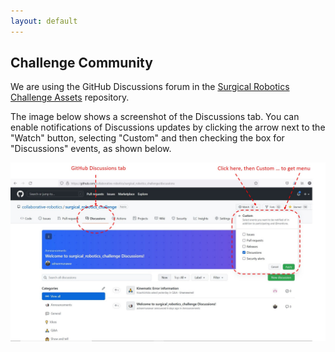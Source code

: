 ```yaml
---
layout: default
---
```


## Challenge Community

We are using the GitHub Discussions forum in the [Surgical Robotics Challenge Assets](https://github.com/collaborative-robotics/surgical_robotics_challenge) repository.

The image below shows a screenshot of the Discussions tab. You can enable notifications of Discussions updates by clicking the arrow next to the "Watch" button, selecting "Custom" and then checking the box for "Discussions" events, as shown below.

![GitHub Discussions](./github-discussions-info.jpg)


